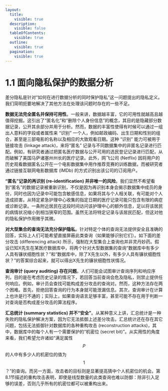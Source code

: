 ```yaml
---
layout:
  title:
    visible: true
  description:
    visible: false
  tableOfContents:
    visible: true
  outline:
    visible: true
  pagination:
    visible: true
---
```


# 1.1 面向隐私保护的数据分析

差分隐私是针对“如何在进行数据分析的同时保护隐私”这一问题提出的隐私定义。我们简明扼要地解决了其他方法在处理该问题时存在的一些不足。

**数据无法完全匿名并保持可用性**。一般来讲，数据越丰富，它的可用性就越高且越值得挖掘。这引出了“匿名化”和“删除个人身份信息”的概念，其目的是隐藏部分数据记录，公开其余部分并用于分析。然而，数据的丰富性使得有时候可以通过一组出人意料的字段或者属性来 “识别” 一个人，例如邮政编码、出生日期和性别的组合，甚至是三部电影的名称以及相应的大致观看日期。这种 “识别” 能力可被用于链接攻击 (linkage attack)，来将“匿名” 记录与不同数据集中的非匿名记录进行匹配。例如，有研究者通过把匿名医疗数据与公开可用的选民登记记录进行匹配，从而破解了美国马萨诸塞州州长的医疗记录。此外，网飞公司 (Netflix) 因将用户的历史观看数据匿名公开在一个电影数据集中用作推荐竞赛的训练数据，而被研究者通过链接互联网电影数据库 (IMDb) 的方式识别出该公司的订阅用户。

**“匿名”记录的再识别 (re-identification) 并非唯一的风险**。我们显然不希望看到“匿名”的数据记录被重新识别，不仅是因为再识别本身会揭示数据集中成员的身份，同时也因为记录中可能包含敏感信息，如果将其与个人相关联，有可能对个人造成损害。从特定紧急护理中心收集的指定日期的医疗记录可能只包含有限的病症或诊断记录。一条附近居民在这段时间访问该护理中心的额外信息，足以将该居民的病情状况缩小到相当狭窄的范围。虽然无法将特定记录与该居民匹配，但这对他的隐私保护作用微乎其微。

**对大型集合的查询无法充分保护隐私**。针对特定个体的查询无法提供安全且准确的回答，实际上人们可能希望直接屏蔽此类查询（如果能够识别它们）。如下面的差分攻击 (differencing attack) 所示，强制在大型集合上查询也并非灵丹妙药。假设已知X先生在某医疗数据库中，将两个针对大型数据集的查询“数据库中有多少人具有镰状细胞性状？”和“数据库中，除了X先生以外，有多少人具有镰状细胞性状？”的答案综合起来，就可以得出X先生的镰状细胞性状情况。

**查询审计 (query auditing) 存在问题**。人们可能会试图审计查询序列和响应序列，目的是在考虑历史记录的情况下，若回答当前查询会危及隐私，则禁止提供任何响应。例如，审计员会查找可能构成差分攻击的查询对。然而，这种方法存在两个困难。首先，拒绝回答查询的行为本身就可能泄漏信息。其次，查询审计在计算上也许是行不通的；实际上，如果查询语言足够丰富，甚至可能不存在用于判断一对查询是否构成差分攻击的算法程序。

**汇总统计 (summary statistics) 并不“安全”**。从某种意义上讲，汇总统计是一种失败的隐私保护解决方案，因为它无法抵御上述差分攻击。汇总统计还在存在其它问题，包括无法抵御针对数据库的各种重构攻击 (reconstruction attacks)，其中，数据库中的每个人有一个需要保护的“机密位 (secret bit)”。从实用性的角度来看，我们希望允许诸如“满足属性 $$P$$ 的人中有多少人的机密位的值为 $$1$$？”的查询。而另一方面，攻击者的目标则是显著提高猜中个人机密位的机会。第8.1节描述的重构攻击表明，即使是线型数量的此类查询也难以防御：除非引入足够的误差，否则几乎所有的机密位都可以被重构出来。
